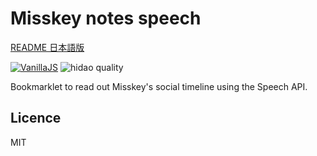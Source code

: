 # Misskey notes speech

[README 日本語版](./README_ja.md)

[![VanillaJS](https://img.shields.io/badge/Framework-VanillaJS-blue.svg)](http://vanilla-js.com/)
![hidao quality](https://img.shields.io/badge/hidao-quality-orange.svg)

Bookmarklet to read out Misskey's social timeline using the Speech API.

## Licence

MIT